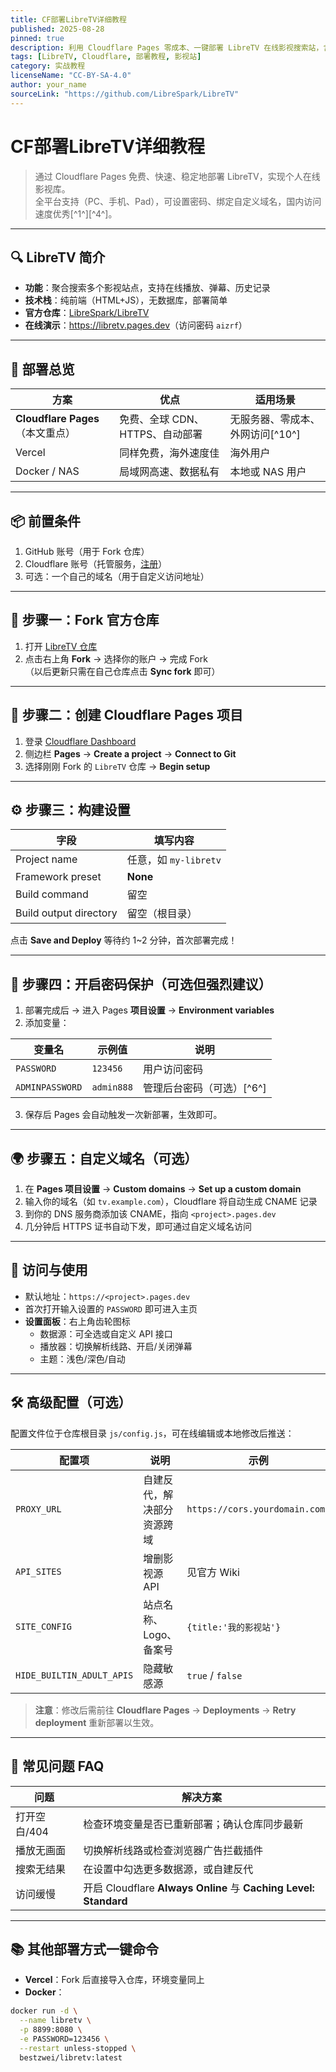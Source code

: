 ```yaml
---
title: CF部署LibreTV详细教程
published: 2025-08-28
pinned: true
description: 利用 Cloudflare Pages 零成本、一键部署 LibreTV 在线影视搜索站，含自定义域名、密码保护及常见问题排查。
tags: [LibreTV, Cloudflare, 部署教程, 影视站]
category: 实战教程
licenseName: "CC-BY-SA-4.0"
author: your_name
sourceLink: "https://github.com/LibreSpark/LibreTV"
---
```


# CF部署LibreTV详细教程

> 通过 Cloudflare Pages 免费、快速、稳定地部署 LibreTV，实现个人在线影视库。  
> 全平台支持（PC、手机、Pad），可设置密码、绑定自定义域名，国内访问速度优秀[^1^][^4^]。

---

## 🔍 LibreTV 简介

- **功能**：聚合搜索多个影视站点，支持在线播放、弹幕、历史记录  
- **技术栈**：纯前端（HTML+JS），无数据库，部署简单  
- **官方仓库**：[LibreSpark/LibreTV](https://github.com/LibreSpark/LibreTV)  
- **在线演示**：<https://libretv.pages.dev>（访问密码 `aizrf`）

---

## 🚀 部署总览

| 方案 | 优点 | 适用场景 |
|---|---|---|
| **Cloudflare Pages**（本文重点） | 免费、全球 CDN、HTTPS、自动部署 | 无服务器、零成本、外网访问[^10^] |
| Vercel | 同样免费，海外速度佳 | 海外用户 |
| Docker / NAS | 局域网高速、数据私有 | 本地或 NAS 用户 |

---

## 📦 前置条件

1. GitHub 账号（用于 Fork 仓库）  
2. Cloudflare 账号（托管服务，[注册](https://dash.cloudflare.com/sign-up)）  
3. 可选：一个自己的域名（用于自定义访问地址）

---

## 🚧 步骤一：Fork 官方仓库

1. 打开 [LibreTV 仓库](https://github.com/LibreSpark/LibreTV)  
2. 点击右上角 **Fork** → 选择你的账户 → 完成 Fork  
   （以后更新只需在自己仓库点击 **Sync fork** 即可）

---

## 🚧 步骤二：创建 Cloudflare Pages 项目

1. 登录 [Cloudflare Dashboard](https://dash.cloudflare.com)  
2. 侧边栏 **Pages** → **Create a project** → **Connect to Git**  
3. 选择刚刚 Fork 的 `LibreTV` 仓库 → **Begin setup**

---

## ⚙️ 步骤三：构建设置

| 字段 | 填写内容 |
|---|---|
| Project name | 任意，如 `my-libretv` |
| Framework preset | **None** |
| Build command | 留空 |
| Build output directory | 留空（根目录） |

点击 **Save and Deploy** 等待约 1~2 分钟，首次部署完成！

---

## 🔐 步骤四：开启密码保护（可选但强烈建议）

1. 部署完成后 → 进入 Pages **项目设置** → **Environment variables**  
2. 添加变量：

| 变量名 | 示例值 | 说明 |
|---|---|---|
| `PASSWORD` | `123456` | 用户访问密码 |
| `ADMINPASSWORD` | `admin888` | 管理后台密码（可选）[^6^] |

3. 保存后 Pages 会自动触发一次新部署，生效即可。

---

## 🌍 步骤五：自定义域名（可选）

1. 在 **Pages 项目设置** → **Custom domains** → **Set up a custom domain**  
2. 输入你的域名（如 `tv.example.com`），Cloudflare 将自动生成 CNAME 记录  
3. 到你的 DNS 服务商添加该 CNAME，指向 `<project>.pages.dev`  
4. 几分钟后 HTTPS 证书自动下发，即可通过自定义域名访问

---

## 🎯 访问与使用

- 默认地址：`https://<project>.pages.dev`  
- 首次打开输入设置的 `PASSWORD` 即可进入主页  
- **设置面板**：右上角齿轮图标  
  - 数据源：可全选或自定义 API 接口  
  - 播放器：切换解析线路、开启/关闭弹幕  
  - 主题：浅色/深色/自动

---

## 🛠️ 高级配置（可选）

配置文件位于仓库根目录 `js/config.js`，可在线编辑或本地修改后推送：

| 配置项 | 说明 | 示例 |
|---|---|---|
| `PROXY_URL` | 自建反代，解决部分资源跨域 | `https://cors.yourdomain.com/` |
| `API_SITES` | 增删影视源 API | 见官方 Wiki |
| `SITE_CONFIG` | 站点名称、Logo、备案号 | `{title:'我的影视站'}` |
| `HIDE_BUILTIN_ADULT_APIS` | 隐藏敏感源 | `true` / `false` |

> **注意**：修改后需前往 **Cloudflare Pages** → **Deployments** → **Retry deployment** 重新部署以生效。

---

## 🐛 常见问题 FAQ

| 问题 | 解决方案 |
|---|---|
| 打开空白/404 | 检查环境变量是否已重新部署；确认仓库同步最新 |
| 播放无画面 | 切换解析线路或检查浏览器广告拦截插件 |
| 搜索无结果 | 在设置中勾选更多数据源，或自建反代 |
| 访问缓慢 | 开启 Cloudflare **Always Online** 与 **Caching Level: Standard** |

---

## 📚 其他部署方式一键命令

- **Vercel**：Fork 后直接导入仓库，环境变量同上  
- **Docker**：

```bash
docker run -d \
  --name libretv \
  -p 8899:8080 \
  -e PASSWORD=123456 \
  --restart unless-stopped \
  bestzwei/libretv:latest
